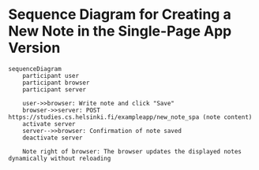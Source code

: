 # Sequence Diagram for Creating a New Note in the Single-Page App Version

```mermaid
sequenceDiagram
    participant user
    participant browser
    participant server

    user->>browser: Write note and click "Save"
    browser->>server: POST https://studies.cs.helsinki.fi/exampleapp/new_note_spa (note content)
    activate server
    server-->>browser: Confirmation of note saved
    deactivate server

    Note right of browser: The browser updates the displayed notes dynamically without reloading
